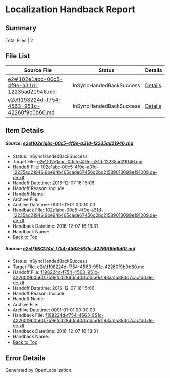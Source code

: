 # <a name='report-top'></a> Localization Handback Report

## Summary
 Total Files | 2

## File List
 Source File | Status | Details 
 ----------- | ------ | ------- 
 [e2e\102e1abc-00c5-4f9e-a31d-12235ad21946.md](https://github.com/OpenLocalizationTestOrg/ol-test0/blob/3d03136aba868b5a979972fc1e56ba43c63a0fca/e2e/102e1abc-00c5-4f9e-a31d-12235ad21946.md) | InSyncHandedBackSuccess | [Details](#9024b7f2d3b62bfca10703fa1264ccc2a5bcc4b81)
 [e2e\f198224d-f754-4563-951c-42260f9b0b60.md](https://github.com/OpenLocalizationTestOrg/ol-test0/blob/3d03136aba868b5a979972fc1e56ba43c63a0fca/e2e/f198224d-f754-4563-951c-42260f9b0b60.md) | InSyncHandedBackSuccess | [Details](#e0c7ae344208354550c1f426f4f8e395d92f2dab2)

## Item Details
##### <a name='9024b7f2d3b62bfca10703fa1264ccc2a5bcc4b81'></a> Source: [e2e\102e1abc-00c5-4f9e-a31d-12235ad21946.md](https://github.com/OpenLocalizationTestOrg/ol-test0/blob/3d03136aba868b5a979972fc1e56ba43c63a0fca/e2e/102e1abc-00c5-4f9e-a31d-12235ad21946.md)
* Status: InSyncHandedBackSuccess
* Target File: [e2e\102e1abc-00c5-4f9e-a31d-12235ad21946.md](https://github.com/OpenLocalizationTestOrg/ol-test0-dede/blob/f4d651e0cfe4af7c2980895e8fbc434e793e04a6/e2e/102e1abc-00c5-4f9e-a31d-12235ad21946.md)
* Handoff File: [102e1abc-00c5-4f9e-a31d-12235ad21946.9be94b465cade67456d2bc21589013099e191009.de-de.xlf](https://github.com/OpenLocalizationTestOrg/ol-test0-handoff/blob/35bd062eac144a0c85ae6ae97df9fa4f99945588/ol-handoff/OpenLocalizationTestOrg/ol-test0-dede/qimu/ht/102e1abc-00c5-4f9e-a31d-12235ad21946.9be94b465cade67456d2bc21589013099e191009.de-de.xlf)
* Handoff Datetime: 2016-12-07 16:15:06
* Handoff Reason: Include
* Handoff Name: 
* Archive File: 
* Archive Datetime: 0001-01-01 00:00:00
* Handback File: [102e1abc-00c5-4f9e-a31d-12235ad21946.9be94b465cade67456d2bc21589013099e191009.de-de.xlf](https://github.com/OpenLocalizationTestOrg/ol-test0-handback/blob/589bb90bb6dafecfeb64ce36aacc728b4e4bd11e/ol-handback/OpenLocalizationTestOrg/ol-test0-dede/qimu/ht/102e1abc-00c5-4f9e-a31d-12235ad21946.9be94b465cade67456d2bc21589013099e191009.de-de.xlf)
* Handback Datetime: 2016-12-07 16:18:31
* Handback Name: 
* [Back to Top](#report-top)

##### <a name='e0c7ae344208354550c1f426f4f8e395d92f2dab2'></a> Source: [e2e\f198224d-f754-4563-951c-42260f9b0b60.md](https://github.com/OpenLocalizationTestOrg/ol-test0/blob/3d03136aba868b5a979972fc1e56ba43c63a0fca/e2e/f198224d-f754-4563-951c-42260f9b0b60.md)
* Status: InSyncHandedBackSuccess
* Target File: [e2e\f198224d-f754-4563-951c-42260f9b0b60.md](https://github.com/OpenLocalizationTestOrg/ol-test0-dede/blob/f4d651e0cfe4af7c2980895e8fbc434e793e04a6/e2e/f198224d-f754-4563-951c-42260f9b0b60.md)
* Handoff File: [f198224d-f754-4563-951c-42260f9b0b60.7b9efcd2840c40db1dce1d193aa1b383d7cacfd0.de-de.xlf](https://github.com/OpenLocalizationTestOrg/ol-test0-handoff/blob/35bd062eac144a0c85ae6ae97df9fa4f99945588/ol-handoff/OpenLocalizationTestOrg/ol-test0-dede/qimu/ht/f198224d-f754-4563-951c-42260f9b0b60.7b9efcd2840c40db1dce1d193aa1b383d7cacfd0.de-de.xlf)
* Handoff Datetime: 2016-12-07 16:15:06
* Handoff Reason: Include
* Handoff Name: 
* Archive File: 
* Archive Datetime: 0001-01-01 00:00:00
* Handback File: [f198224d-f754-4563-951c-42260f9b0b60.7b9efcd2840c40db1dce1d193aa1b383d7cacfd0.de-de.xlf](https://github.com/OpenLocalizationTestOrg/ol-test0-handback/blob/589bb90bb6dafecfeb64ce36aacc728b4e4bd11e/ol-handback/OpenLocalizationTestOrg/ol-test0-dede/qimu/ht/f198224d-f754-4563-951c-42260f9b0b60.7b9efcd2840c40db1dce1d193aa1b383d7cacfd0.de-de.xlf)
* Handback Datetime: 2016-12-07 16:18:31
* Handback Name: 
* [Back to Top](#report-top)


## Error Details

Generated by OpenLocalization.

